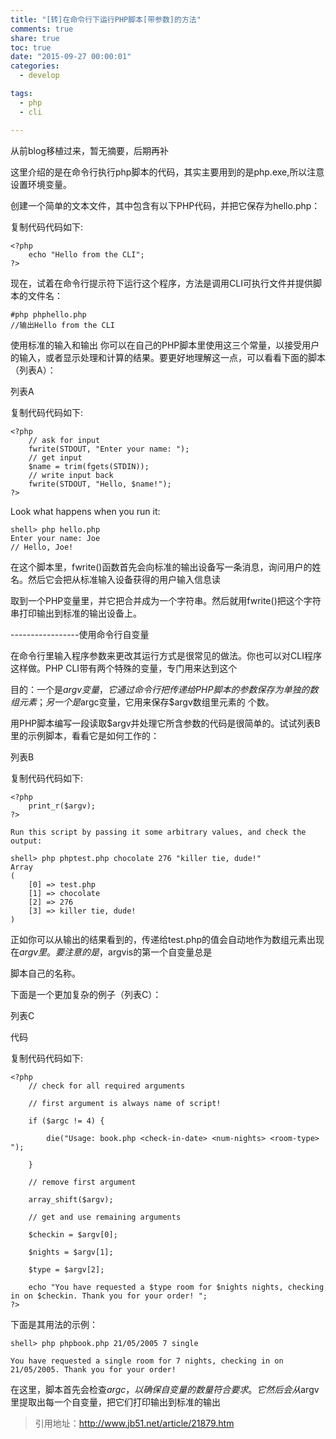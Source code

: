 ```yaml
---
title: "[转]在命令行下运行PHP脚本[带参数]的方法"
comments: true
share: true
toc: true
date: "2015-09-27 00:00:01"
categories:
  - develop

tags:
  - php
  - cli

---
```




从前blog移植过来，暂无摘要，后期再补

<!--more-->

  


这里介绍的是在命令行执行php脚本的代码，其实主要用到的是php.exe,所以注意设置环境变量。


创建一个简单的文本文件，其中包含有以下PHP代码，并把它保存为hello.php： 


复制代码代码如下:

    <?php 
        echo "Hello from the CLI"; 
    ?>

现在，试着在命令行提示符下运行这个程序，方法是调用CLI可执行文件并提供脚本的文件名： 

    #php phphello.php 
    //输出Hello from the CLI 


使用标准的输入和输出 
你可以在自己的PHP脚本里使用这三个常量，以接受用户的输入，或者显示处理和计算的结果。要更好地理解这一点，可以看看下面的脚本（列表A）： 

列表A 

复制代码代码如下:

    <?php 
        // ask for input 
        fwrite(STDOUT, "Enter your name: "); 
        // get input 
        $name = trim(fgets(STDIN)); 
        // write input back 
        fwrite(STDOUT, "Hello, $name!"); 
    ?>

Look what happens when you run it: 

    shell> php hello.php 
    Enter your name: Joe 
    // Hello, Joe!
 

在这个脚本里，fwrite()函数首先会向标准的输出设备写一条消息，询问用户的姓名。然后它会把从标准输入设备获得的用户输入信息读 


取到一个PHP变量里，并它把合并成为一个字符串。然后就用fwrite()把这个字符串打印输出到标准的输出设备上。 


-----------------使用命令行自变量 

在命令行里输入程序参数来更改其运行方式是很常见的做法。你也可以对CLI程序这样做。PHP CLI带有两个特殊的变量，专门用来达到这个 


目的：一个是$argv变量，它通过命令行把传递给PHP脚本的参数保存为单独的数组元素；另一个是$argc变量，它用来保存$argv数组里元素的 个数。 


用PHP脚本编写一段读取$argv并处理它所含参数的代码是很简单的。试试列表B里的示例脚本，看看它是如何工作的： 


列表B 


复制代码代码如下:

    <?php 
        print_r($argv); 
    ?>

    Run this script by passing it some arbitrary values, and check the output: 
    
    shell> php phptest.php chocolate 276 "killer tie, dude!" 
    Array 
    ( 
        [0] => test.php 
        [1] => chocolate 
        [2] => 276 
        [3] => killer tie, dude! 
    )


正如你可以从输出的结果看到的，传递给test.php的值会自动地作为数组元素出现在$argv里。要注意的是，$argvis的第一个自变量总是 

脚本自己的名称。 


下面是一个更加复杂的例子（列表C）： 

列表C 


代码 


复制代码代码如下:

    <?php 
        // check for all required arguments 
        
        // first argument is always name of script! 
        
        if ($argc != 4) { 
        
            die("Usage: book.php <check-in-date> <num-nights> <room-type> "); 
            
        } 
        
        // remove first argument 
        
        array_shift($argv); 
        
        // get and use remaining arguments 
        
        $checkin = $argv[0]; 
        
        $nights = $argv[1]; 
        
        $type = $argv[2]; 
        
        echo "You have requested a $type room for $nights nights, checking in on $checkin. Thank you for your order! "; 
    ?>
 



下面是其用法的示例： 


    shell> php phpbook.php 21/05/2005 7 single 

    You have requested a single room for 7 nights, checking in on 21/05/2005. Thank you for your order!
 

在这里，脚本首先会检查$argc，以确保自变量的数量符合要求。它然后会从$argv里提取出每一个自变量，把它们打印输出到标准的输出


> 引用地址：http://www.jb51.net/article/21879.htm